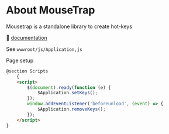 ﻿# About MouseTrap


Mousetrap is a standalone library to create hot-keys

:open_book: [documentation](https://craig.is/killing/mice)

See `wwwroot/js/Application,js`

Page setup

```html
@section Scripts
    {
    <script>
        $(document).ready(function (e) {
            $Application.setKeys();
        });
        window.addEventListener('beforeunload', (event) => {
            $Application.removeKeys();
        });
    </script>
}
```

